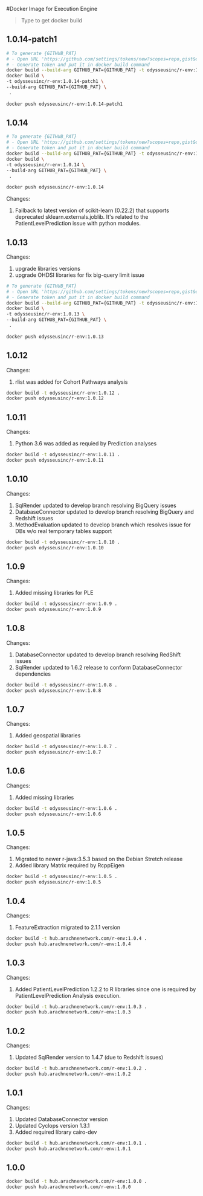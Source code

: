 #Docker Image for Execution Engine
 
>Type to get docker build


## 1.0.14-patch1
```bash
# To generate {GITHUB_PAT} 
# - Open URL 'https://github.com/settings/tokens/new?scopes=repo,gist&description=R:GITHUB_PAT
# - Generate token and put it in docker build command
docker build --build-arg GITHUB_PAT={GITHUB_PAT} -t odysseusinc/r-env:1.0.14-patch1 .
docker build \
-t odysseusinc/r-env:1.0.14-patch1 \
--build-arg GITHUB_PAT={GITHUB_PAT} \
 .
  
docker push odysseusinc/r-env:1.0.14-patch1
```


## 1.0.14

```bash
# To generate {GITHUB_PAT} 
# - Open URL 'https://github.com/settings/tokens/new?scopes=repo,gist&description=R:GITHUB_PAT
# - Generate token and put it in docker build command
docker build --build-arg GITHUB_PAT={GITHUB_PAT} -t odysseusinc/r-env:1.0.14 .
docker build \
-t odysseusinc/r-env:1.0.14 \
--build-arg GITHUB_PAT={GITHUB_PAT} \
 .
  
docker push odysseusinc/r-env:1.0.14
```

Changes:

1. Failback to latest version of scikit-learn (0.22.2) that supports deprecated sklearn.externals.joblib.
It's related to the PatientLevelPrediction issue with python modules.

## 1.0.13

Changes:
1. upgrade libraries versions
2. upgrade OHDSI libraries for fix big-query limit issue

```bash
# To generate {GITHUB_PAT} 
# - Open URL 'https://github.com/settings/tokens/new?scopes=repo,gist&description=R:GITHUB_PAT
# - Generate token and put it in docker build command
docker build --build-arg GITHUB_PAT={GITHUB_PAT} -t odysseusinc/r-env:1.0.13 .
docker build \
-t odysseusinc/r-env:1.0.13 \
--build-arg GITHUB_PAT={GITHUB_PAT} \
 .
  
docker push odysseusinc/r-env:1.0.13
```

## 1.0.12

Changes:
1. rlist was added for Cohort Pathways analysis

```bash
docker build -t odysseusinc/r-env:1.0.12 .
docker push odysseusinc/r-env:1.0.12
```

## 1.0.11

Changes:
1. Python 3.6 was added as requied by Prediction analyses

```bash
docker build -t odysseusinc/r-env:1.0.11 .
docker push odysseusinc/r-env:1.0.11
```

## 1.0.10

Changes:
1. SqlRender updated to develop branch resolving BigQuery issues
1. DatabaseConnector updated to develop branch resolving BigQuery and Redshift issues
1. MethodEvaluation updated to develop branch which resolves issue for DBs w/o real temporary tables support

```sh
docker build -t odysseusinc/r-env:1.0.10 .
docker push odysseusinc/r-env:1.0.10
```

## 1.0.9

Changes:
1. Added missing libraries for PLE

```sh
docker build -t odysseusinc/r-env:1.0.9 .
docker push odysseusinc/r-env:1.0.9
```

## 1.0.8

Changes:
1. DatabaseConnector updated to develop branch resolving RedShift issues
1. SqlRender updated to 1.6.2 release to conform DatabaseConnector dependencies

```bash
docker build -t odysseusinc/r-env:1.0.8 .
docker push odysseusinc/r-env:1.0.8
```

## 1.0.7

Changes:
1. Added geospatial libraries

```bash
docker build -t odysseusinc/r-env:1.0.7 .
docker push odysseusinc/r-env:1.0.7
```

## 1.0.6

Changes:
1. Added missing libraries

```sh
docker build -t odysseusinc/r-env:1.0.6 .
docker push odysseusinc/r-env:1.0.6
```

## 1.0.5

Changes:

1. Migrated to newer r-java:3.5.3 based on the Debian Stretch release
2. Added library Matrix required by RcppEigen

```sh
docker build -t odysseusinc/r-env:1.0.5 .
docker push odysseusinc/r-env:1.0.5
```

## 1.0.4

Changes:

1. FeatureExtraction migrated to 2.1.1 version

```sh
docker build -t hub.arachnenetwork.com/r-env:1.0.4 .
docker push hub.arachnenetwork.com/r-env:1.0.4
```

## 1.0.3

Changes:

1. Added PatientLevelPrediction 1.2.2 to R libraries since one is required by PatientLevelPrediction Analysis execution.

```sh
docker build -t hub.arachnenetwork.com/r-env:1.0.3 .
docker push hub.arachnenetwork.com/r-env:1.0.3
```

## 1.0.2

Changes:
1. Updated SqlRender version to 1.4.7 (due to Redshift issues)
```sh
docker build -t hub.arachnenetwork.com/r-env:1.0.2 .
docker push hub.arachnenetwork.com/r-env:1.0.2
```

## 1.0.1

Changes:

1. Updated DatabaseConnector version
1. Updated Cyclops version 1.3.1
1. Added required library cairo-dev

```sh
docker build -t hub.arachnenetwork.com/r-env:1.0.1 .
docker push hub.arachnenetwork.com/r-env:1.0.1
```

## 1.0.0

```sh
docker build -t hub.arachnenetwork.com/r-env:1.0.0 .
docker push hub.arachnenetwork.com/r-env:1.0.0
```
